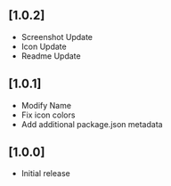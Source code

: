 ## [1.0.2]
- Screenshot Update
- Icon Update
- Readme Update

## [1.0.1]
- Modify Name
- Fix icon colors
- Add additional package.json metadata

## [1.0.0]

- Initial release
